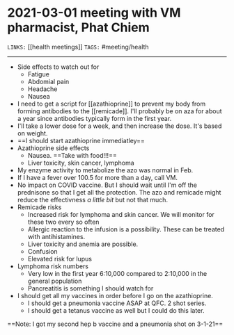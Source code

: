 # 2021-03-01 meeting with VM pharmacist, Phat Chiem
`LINKS:` [[health meetings]]
`TAGS:` #meeting/health

---
- Side effects to watch out for
	- Fatigue
	- Abdomial pain
	- Headache
	- Nausea
- I need to get a script for [[azathioprine]] to prevent my body from forming antibodies to the [[remicade]]. I'll probably be on aza for about a year since antibodies typically form in the first year.
- I'll take a lower dose for a week, and then increase the dose. It's based on weight. 
- ==I should start azathioprine immediatley==
- Azathioprine side effects
	- Nausea. ==Take with food!!!==
	- Liver toxicity, skin cancer, lymphoma 
- My enzyme activity to metabolize the azo was normal in Feb. 
- If I have a fever over 100.5 for more than a day, call VM. 
- No impact on COVID vaccine. But I should wait until I'm off the prednisone so that I get all the protection. The azo and remicade might reduce the effectivness *a little bit* but not that much. 
- Remicade risks
	- Increased risk for lymphoma and skin cancer. We will monitor for these two every so often
	- Allergic reaction to the infusion is a possibility. These can be treated with antihistamines. 
	- Liver toxicity and anemia are possible. 
	- Confusion
	- Elevated risk for lupus
- Lymphoma risk numbers
	- Very low in the first year  6:10,000 compared to 2:10,000 in the general population
	- Pancreatitis is something I should watch for
- I should get all my vaccines in order before I go on the azathioprine. 
	- I should get a pneumonia vaccine ASAP at QFC. 2 shot series. 
	- I should get a tetanus vaccine as well but I could do this later. 

==Note: I got my second hep b vaccine and a pneumonia shot on 3-1-21==